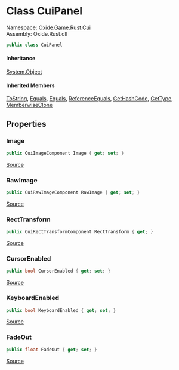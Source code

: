 # Class CuiPanel
Namespace: [Oxide.Game.Rust.Cui](Oxide.Game.Rust.Cui.md)  
Assembly: Oxide.Rust.dll  
```csharp
public class CuiPanel
```  
#### 


#### Inheritance
[System.Object](https://learn.microsoft.com/en-us/dotnet/api/system.object?view=net-7.0)  
#### Inherited Members
[ToString](https://learn.microsoft.com/en-us/dotnet/api/system.object.tostring?view=net-7.0), [Equals](https://learn.microsoft.com/en-us/dotnet/api/system.object.equals?view=net-7.0), [Equals](https://learn.microsoft.com/en-us/dotnet/api/system.object.equals?view=net-7.0), [ReferenceEquals](https://learn.microsoft.com/en-us/dotnet/api/system.object.referenceequals?view=net-7.0), [GetHashCode](https://learn.microsoft.com/en-us/dotnet/api/system.object.gethashcode?view=net-7.0), [GetType](https://learn.microsoft.com/en-us/dotnet/api/system.object.gettype?view=net-7.0), [MemberwiseClone](https://learn.microsoft.com/en-us/dotnet/api/system.object.memberwiseclone?view=net-7.0)  

## Properties 
### Image  
  
```csharp
public CuiImageComponent Image { get; set; }
```  
[Source](https://github.com/OxideMod/Oxide.Rust/tree/develop/src/RustCui.cs#L177)
### RawImage  
  
```csharp
public CuiRawImageComponent RawImage { get; set; }
```  
[Source](https://github.com/OxideMod/Oxide.Rust/tree/develop/src/RustCui.cs#L178)
### RectTransform  
  
```csharp
public CuiRectTransformComponent RectTransform { get; }
```  
[Source](https://github.com/OxideMod/Oxide.Rust/tree/develop/src/RustCui.cs#L179)
### CursorEnabled  
  
```csharp
public bool CursorEnabled { get; set; }
```  
[Source](https://github.com/OxideMod/Oxide.Rust/tree/develop/src/RustCui.cs#L180)
### KeyboardEnabled  
  
```csharp
public bool KeyboardEnabled { get; set; }
```  
[Source](https://github.com/OxideMod/Oxide.Rust/tree/develop/src/RustCui.cs#L181)
### FadeOut  
  
```csharp
public float FadeOut { get; set; }
```  
[Source](https://github.com/OxideMod/Oxide.Rust/tree/develop/src/RustCui.cs#L182)